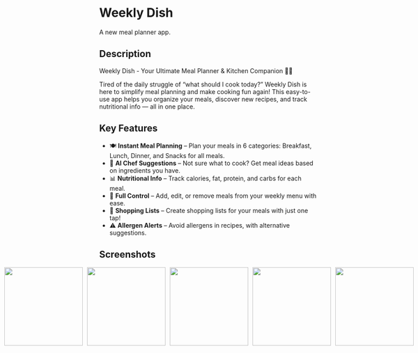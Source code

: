 # Weekly Dish

A new meal planner app.

## Description

Weekly Dish - Your Ultimate Meal Planner & Kitchen Companion 🍴🤖

Tired of the daily struggle of “what should I cook today?” Weekly Dish is here to simplify meal planning and make cooking fun again! This easy-to-use app helps you organize your meals, discover new recipes, and track nutritional info — all in one place.

## Key Features
- 🍽️ **Instant Meal Planning** – Plan your meals in 6 categories: Breakfast, Lunch, Dinner, and Snacks for all meals.
- 🍳 **AI Chef Suggestions** – Not sure what to cook? Get meal ideas based on ingredients you have.
- 📊 **Nutritional Info** – Track calories, fat, protein, and carbs for each meal.
- 🔄 **Full Control** – Add, edit, or remove meals from your weekly menu with ease.
- 🛒 **Shopping Lists** – Create shopping lists for your meals with just one tap!
- ⚠️ **Allergen Alerts** – Avoid allergens in recipes, with alternative suggestions.

## Screenshots
<p align="center" style="display: flex; justify-content: center; align-items: center; gap: 10px;">
  <img src="https://github.com/user-attachments/assets/bb247aef-f60b-4048-a562-06910bcb0d67" width="180" style="vertical-align: middle;" />
  <img src="https://github.com/user-attachments/assets/cc20357b-09e3-4b52-a041-e5e9b1560056" width="180" style="vertical-align: middle;" />
  <img src="https://github.com/user-attachments/assets/7e46a07b-935e-4b48-9b05-eabbacd4d059" width="180" style="vertical-align: middle;" />
  <img src="https://github.com/user-attachments/assets/f30c3014-d499-4a30-9c5d-19c75a531156" width="180" style="vertical-align: middle;" />
  <img src="https://github.com/user-attachments/assets/36940ab2-b900-4b03-a05a-f79bee95fd2e" width="180" style="vertical-align: middle;" />
  <img src="https://github.com/user-attachments/assets/46657f58-48e1-4526-a159-47d13102fe2c" width="180" style="vertical-align: middle;" />
  <img src="https://github.com/user-attachments/assets/2736813a-4667-46b0-bcb2-f19a9435387a" width="180" style="vertical-align: middle;" />
</p>

